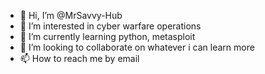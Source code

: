 - 👋 Hi, I’m @MrSavvy-Hub
- 👀 I’m interested in cyber warfare operations
- 🌱 I’m currently learning python, metasploit
- 💞️ I’m looking to collaborate on whatever i can learn more
- 📫 How to reach me by email

<!---
MrSavvy-Hub/MrSavvy-Hub is a ✨ special ✨ repository because its `README.md` (this file) appears on your GitHub profile.
You can click the Preview link to take a look at your changes.
--->
